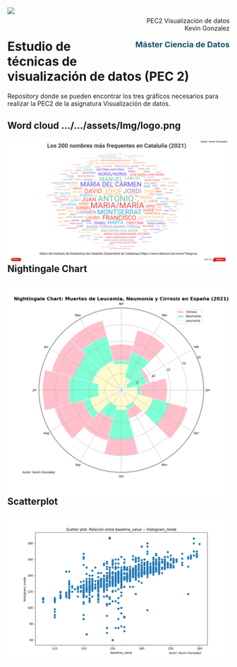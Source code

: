 <div style="width: 100%; clear: both;">
  <div style="float: left; width: 50%;">
    <img src="http://www.uoc.edu/portal/_resources/common/imatges/marca_UOC/UOC_Masterbrand.jpg" align="left">
  </div>
  <div style="float: right; width: 50%;">
    <p style="margin: 0; padding-top: 22px; text-align:right;">PEC2 Visualización de datos</p>
    <p style="margin: 0; text-align:right; padding-button: 100px;">Kevin Gonzalez</p>
    <p style='color: #105269; font-size: 18px; text-align:right'><b>  Máster Ciencia de Datos</b></p>
  </div>
</div>
<div style="width:100%;">&nbsp;</div>

# Estudio de técnicas de visualización de datos (PEC 2)
Repository donde se pueden encontrar los tres gráficos necesarios para realizar la PEC2 de la asignatura Visualización de datos.

## Word cloud  …/…/assets/Img/logo.png

<div style="float: left; width: 100%;">
    <img src="https://github.com/kefffin/VisualizacionDeDatos_pec2/blob/main/img_charts/Word%20cloud.png" align="center">
</div>


## Nightingale Chart

<div style="float: left; width: 100%;">
    <img src="https://github.com/kefffin/VisualizacionDeDatos_pec2/blob/main/img_charts/Nightingale_chart.png" align="center">
</div>


## Scatterplot

<div style="float: left; width: 100%;">
    <img src="https://github.com/kefffin/VisualizacionDeDatos_pec2/blob/main/img_charts/Scatterplot.png" align="center">
</div>

